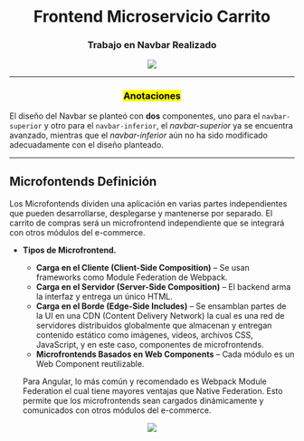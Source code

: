 <h1 align="center"> Frontend Microservicio Carrito </h1>

<h3 align="center"> Trabajo en Navbar Realizado </h3>

<p align="center"> <img src= "https://github.com/user-attachments/assets/01f8ba8b-fab7-4f0c-8009-48cfa60a77ca"> </p>

---
<h3 align="center"> <mark>Anotaciones</mark> </h3>

El diseño del Navbar se planteó con __dos__ componentes, uno para el ```navbar-superior``` y otro para el ```navbar-inferior```, el _navbar-superior_ ya se encuentra avanzado, mientras que el _navbar-inferior_ aún no ha sido modificado adecuadamente con el diseño planteado.

---
## Microfontends Definición

Los Microfontends dividen una aplicación en varias partes independientes que pueden desarrollarse, desplegarse y mantenerse por separado. El carrito de compras será un microfrontend independiente que se integrará con otros módulos del e-commerce.

- **Tipos de Microfrontend.**
    - **Carga en el Cliente (Client-Side Composition)** – Se usan frameworks como Module Federation de Webpack.
    - **Carga en el Servidor (Server-Side Composition)** – El backend arma la interfaz y entrega un único HTML.
    - **Carga en el Borde (Edge-Side Includes)** – Se ensamblan partes de la UI en una CDN  (Content Delivery Network) la cual es una red de servidores distribuidos globalmente que almacenan y entregan contenido estático como imágenes, videos, archivos CSS, JavaScript, y en este caso, componentes de microfrontends.
    - **Microfrontends Basados en Web Components** – Cada módulo es un Web Component reutilizable.
    
    Para Angular, lo más común y recomendado es Webpack Module Federation el cual tiene mayores ventajas que Native Federation. Esto permite que los microfrontends sean cargados dinámicamente y comunicados con otros módulos del e-commerce.

<p align="center"> <img src= "https://github.com/user-attachments/assets/c3377b47-9631-4eab-b9b6-a944af9bf7c3"> </p>


